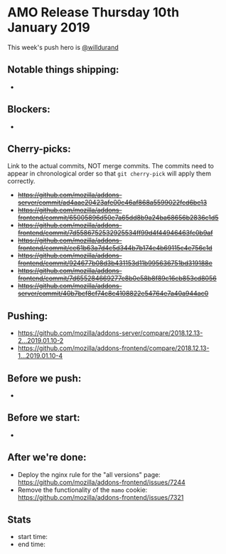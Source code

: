 # AMO Release Thursday 10th January 2019

This week's push hero is [@willdurand](https://github.com/willdurand/)

## Notable things shipping:

*

## Blockers:

*

## Cherry-picks:

Link to the actual commits, NOT merge commits. The commits need to appear
in chronological order so that `git cherry-pick` will apply them correctly.

* ~~https://github.com/mozilla/addons-server/commit/ad4aae20423afe00c46af868a5599022fcd6be13~~
* ~~https://github.com/mozilla/addons-frontend/commit/65005896d50e7a65dd8b9a24ba68656b2836c1d5~~
* ~~https://github.com/mozilla/addons-frontend/commit/7d5586752532925534ff99d4f44946463fc0b9af~~
* ~~https://github.com/mozilla/addons-frontend/commit/ce61b63a7d4c5d344b7b174e4b69115c4e756c1d~~
* ~~https://github.com/mozilla/addons-frontend/commit/924677b08d3b431153d11b995636751bd319188e~~
* ~~https://github.com/mozilla/addons-frontend/commit/7d655284669277e8b0e58b8f89c16cb853cd8056~~
* ~~https://github.com/mozilla/addons-server/commit/40b7bcf8cf74c8c4108822e54764e7a40a944ac0~~

## Pushing:

* https://github.com/mozilla/addons-server/compare/2018.12.13-2...2019.01.10-2
* https://github.com/mozilla/addons-frontend/compare/2018.12.13-1...2019.01.10-4


## Before we push:

*

## Before we start:

*

## After we're done:

* Deploy the nginx rule for the "all versions" page: https://github.com/mozilla/addons-frontend/issues/7244
* Remove the functionality of the `mamo` cookie: https://github.com/mozilla/addons-frontend/issues/7321

## Stats

* start time:
* end time:
